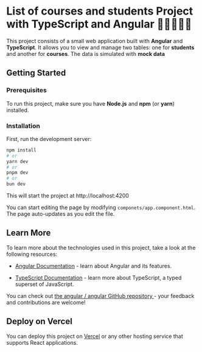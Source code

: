 # List of courses and students Project with TypeScript and Angular ✍🏻🧑🏻‍🎓

This project consists of a small web application built with **Angular** and **TypeScript**. It allows you to view and manage two tables: one for **students** and another for **courses**. The data is simulated with **mock data**

## Getting Started

### Prerequisites
To run this project, make sure you have **Node.js** and **npm** (or **yarn**) installed.

### Installation

First, run the development server:
   ```bash
   npm install
   # or
   yarn dev
   # or
   pnpm dev
   # or
   bun dev
```

This will start the project at http://localhost:4200

You can start editing the page by modifying `componets/app.component.html`. The page auto-updates as you edit the file.

## Learn More

To learn more about the technologies used in this project, take a look at the following resources:

- [Angular Documentation](https://angular.dev/) - learn about Angular and its features.

- [TypeScript Documentation](https://www.typescriptlang.org/docs/) - learn more about TypeScript, a typed superset of JavaScript.

You can check out [the angular / angular GitHub repository ](https://github.com/angular/angular) - your feedback and contributions are welcome!

## Deploy on Vercel

You can deploy this project on [Vercel](https://vercel.com/) or any other hosting service that supports React applications.
